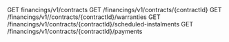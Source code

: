 GET	financings/v1/contracts
GET	/financings/v1/contracts/{contractId}
GET	/financings/v1//contracts​/{contractId}​/warranties
GET	/financings/v1/contracts/{contractId}/scheduled-instalments
GET	/financings/v1/contracts/{contractId}/payments
